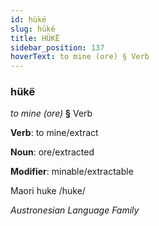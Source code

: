 ```yaml
---
id: hükë
slug: hükë
title: HÜKË
sidebar_position: 137
hoverText: to mine (ore) § Verb
---
```


### hükë

*to mine (ore)* **§** Verb

**Verb**: to mine/extract

**Noun**: ore/extracted

**Modifier**: minable/extractable

Maori huke /huke/

*Austronesian Language Family*